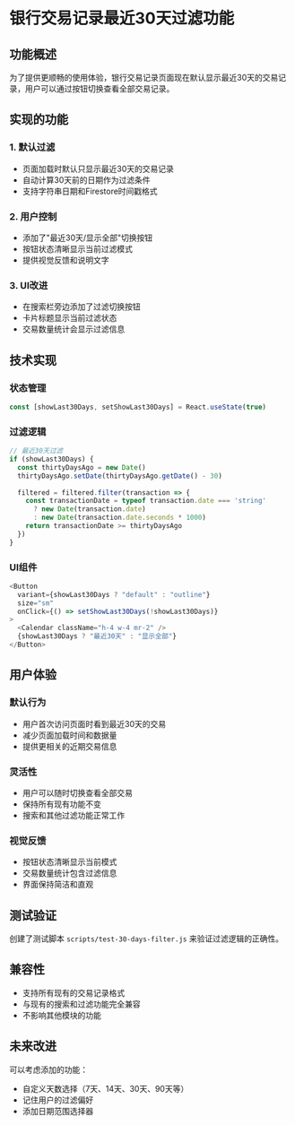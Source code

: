 # 银行交易记录最近30天过滤功能

## 功能概述

为了提供更顺畅的使用体验，银行交易记录页面现在默认显示最近30天的交易记录，用户可以通过按钮切换查看全部交易记录。

## 实现的功能

### 1. 默认过滤
- 页面加载时默认只显示最近30天的交易记录
- 自动计算30天前的日期作为过滤条件
- 支持字符串日期和Firestore时间戳格式

### 2. 用户控制
- 添加了"最近30天/显示全部"切换按钮
- 按钮状态清晰显示当前过滤模式
- 提供视觉反馈和说明文字

### 3. UI改进
- 在搜索栏旁边添加了过滤切换按钮
- 卡片标题显示当前过滤状态
- 交易数量统计会显示过滤信息

## 技术实现

### 状态管理
```typescript
const [showLast30Days, setShowLast30Days] = React.useState(true)
```

### 过滤逻辑
```typescript
// 最近30天过滤
if (showLast30Days) {
  const thirtyDaysAgo = new Date()
  thirtyDaysAgo.setDate(thirtyDaysAgo.getDate() - 30)
  
  filtered = filtered.filter(transaction => {
    const transactionDate = typeof transaction.date === 'string' 
      ? new Date(transaction.date) 
      : new Date(transaction.date.seconds * 1000)
    return transactionDate >= thirtyDaysAgo
  })
}
```

### UI组件
```typescript
<Button
  variant={showLast30Days ? "default" : "outline"}
  size="sm"
  onClick={() => setShowLast30Days(!showLast30Days)}
>
  <Calendar className="h-4 w-4 mr-2" />
  {showLast30Days ? "最近30天" : "显示全部"}
</Button>
```

## 用户体验

### 默认行为
- 用户首次访问页面时看到最近30天的交易
- 减少页面加载时间和数据量
- 提供更相关的近期交易信息

### 灵活性
- 用户可以随时切换查看全部交易
- 保持所有现有功能不变
- 搜索和其他过滤功能正常工作

### 视觉反馈
- 按钮状态清晰显示当前模式
- 交易数量统计包含过滤信息
- 界面保持简洁和直观

## 测试验证

创建了测试脚本 `scripts/test-30-days-filter.js` 来验证过滤逻辑的正确性。

## 兼容性

- 支持所有现有的交易记录格式
- 与现有的搜索和过滤功能完全兼容
- 不影响其他模块的功能

## 未来改进

可以考虑添加的功能：
- 自定义天数选择（7天、14天、30天、90天等）
- 记住用户的过滤偏好
- 添加日期范围选择器 
